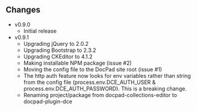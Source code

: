 Changes
-------

* v0.9.0
  * Initial release
* v0.9.1
  * Upgrading jQuery to 2.0.2
  * Upgrading Bootstrap to 2.3.2
  * Upgrading CKEditor to 4.1.2
  * Making installable NPM package (issue #2)
  * Moving the config file to the DocPad site root (issue #1)
  * The http auth feature now looks for env variables rather than string from the config file (process.env.DCE_AUTH_USER & process.env.DCE_AUTH_PASSWORD).  This is a breaking change.
  * Renaming project/package from docpad-collections-editor to docpad-plugin-dce
